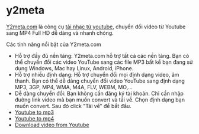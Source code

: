 # y2meta
<a href="https://www.y2meta.com">Y2meta.com</a> là công cụ <a href="https://www.y2meta.com/youtube-to-mp3">tải nhạc từ youtube</a>, chuyển đổi video từ Youtube sang MP4 Full HD dễ dàng và nhanh chóng.

Các tính năng nổi bật của Y2meta.com
- Hỗ trợ đầy đủ nền tảng: Y2meta.com hỗ trợ tất cả các nền tảng. Bạn có thể chuyển đổi các video YouTube sang các file MP3 bất kể bạn đang sử dụng Windows, Mac hay Linux, Android, iPhone.
- Hỗ trợ nhiều định dạng:  Hỗ trợ chuyển đổi mọi định dạng video, âm thanh. Bạn có thể dễ dàng chuyển đổi video YouTube sang định dạng MP3, 3GP, MP4, WMA, M4A, FLV, WEBM, MO,...
- Dễ dàng chuyển đổi: Bạn không cần đăng ký tài khoản. Chỉ cần nhập đường link video mà bạn muốn convert và tải về. Chọn định dạng bạn muốn convert. Sau đó click "Tải về" để bắt đầu.
- <a href="https://www.y2meta.com/youtube-to-mp3">Youtube to mp3</a>
- <a href="https://www.y2meta.com/converter-youtube">Youtube to mp4</a>
- <a href="https://www.y2meta.com/en11">Download video from Youtube</a>

